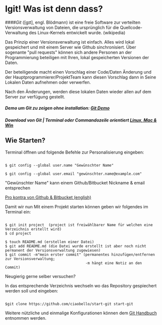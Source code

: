 Igit! Was ist denn dass?
========================

####*Git* ([ɡɪt], engl. Blödmann) ist eine freie Software zur verteilten Versionsverwaltung von Dateien, die ursprünglich für die Quellcode-Verwaltung des Linux-Kernels entwickelt wurde.  (wikipedia)

Das Prinzip einer Versionsverwaltung ist einfach.
Alles wird lokal gespeichert und mit einem Server wie Github sinchronisiert.
Über sogenante "pull requests" können sich andere Personen an der Programmierung beteiligen mit Ihren,
lokal gespeicherten Versionen der Daten.

Der beteiligende macht einen Vorschlag einer Code/Daten Änderung
und der Hauptprogrammierer/ProjektTeam kann diesen Vorschlag dann in Seine Lokalen Daten aufnehmen oder verwerfen.

Nach den Änderungen, werden diese lokalen Daten wieder allen auf dem Server zur verfügung gestellt.

##### Demo um Git zu zeigen ohne installation: [Git Demo][1]

##### Download von Git | Terminal oder Commandozeile orientiert [Linux, Mac & Win][2]


Wie Starten?
------------

Terminal öffnen und folgende Befehle zur Personalisierung eingeben:

``` 

$ git config --global user.name "Gewünschter Name"

$ git config --global user.email "gewünschter.name@example.com"

```


"Gewünschter Name" kann einem Github/Bitbucket Nickname & email entsprechen

[Pro kontra von Github & Bitbucket (english)][3]


Damit wir nun Mit einem Projekt starten können geben wir folgendes im Terminal ein:

```

$ git init project  (project ist freiwählbarer Name für welchen eine Verzeichnis erstellt wird)
$ cd project

$ touch README.md (erstellen einer Datei)
$ git add README.md (die Datei wurde erstellt ist aber noch nicht permanent der Versionsverwaltung zugewiesen)
$ git commit -m"mein erster commit" (permanentes hinzufügen/entfernen zur Versionsverwaltung; 
                                     -m hängt eine Notiz an den Commit) 

```

Neugierig gerne selber versuchen?

In das entsprechende Verzeichnis wechseln wo das Repository gespiechert werden soll und eingeben:

```

$git clone https://github.com/ciaobello/start-git start-git

```

Weitere nützliche und einmalige Konfigurationen können dem [Git Handbuch][4] entnommen werden.


[1]: http://try.github.io/levels/1/challenges/1
[2]: http://git-scm.com/downloads
[3]: http://www.infoworld.com/d/application-development/bitbucket-vs-github-which-project-host-has-the-most-227061?page=0,0
[4]: http://git-scm.com/book/en/Getting-Started-First-Time-Git-Setup




